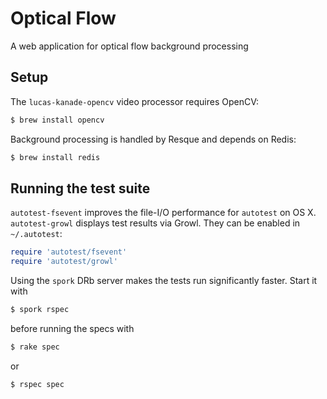 Optical Flow
============

A web application for optical flow background processing

Setup
-----

The `lucas-kanade-opencv` video processor requires OpenCV:

``` bash
$ brew install opencv
```

Background processing is handled by Resque and depends on Redis:

``` bash
$ brew install redis
```

Running the test suite
----------------------

`autotest-fsevent` improves the file-I/O performance for `autotest` on OS X. `autotest-growl`
displays test results via Growl. They can be enabled in `~/.autotest`:

``` ruby
require 'autotest/fsevent'
require 'autotest/growl'
```

Using the `spork` DRb server makes the tests run significantly faster. Start it with

``` bash
$ spork rspec
```

before running the specs with

``` bash
$ rake spec
```

or

``` bash
$ rspec spec
```
